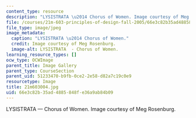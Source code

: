 ```yaml
---
content_type: resource
description: "LYSISTRATA \u2014 Chorus of Women. Image courtesy of Meg Rosenburg."
file: /courses/21m-603-principles-of-design-fall-2005/66e3c82b35ad4885848fe36a9ab84b09_21m603004.jpg
file_type: image/jpeg
image_metadata:
  caption: "LYSISTRATA \u2014 Chorus of Women."
  credit: Image courtesy of Meg Rosenburg.
  image-alt: LYSISTRATA  - Chorus of Women.
learning_resource_types: []
ocw_type: OCWImage
parent_title: Image Gallery
parent_type: CourseSection
parent_uid: 51233470-b9fb-0ce2-2e58-d82a7c19c0e9
resourcetype: Image
title: 21m603004.jpg
uid: 66e3c82b-35ad-4885-848f-e36a9ab84b09
---
```

LYSISTRATA — Chorus of Women. Image courtesy of Meg Rosenburg.

